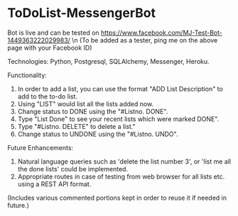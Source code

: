 # ToDoList-MessengerBot

Bot is live and can be tested on https://www.facebook.com/MJ-Test-Bot-1449363222029983/ \n
(To be added as a tester, ping me on the above page with your Facebook ID)

Technologies: Python, Postgresql, SQLAlchemy, Messenger, Heroku.

Functionality:

1. In order to add a list, you can use the format "ADD <SPACE> List Description" to add to the to-do list.
2. Using "LIST" would list all the lists added now.
3. Change status to DONE using the "#Listno. DONE".
4. Type "List Done" to see your recent lists which were marked DONE".
5. Type "#Listno. DELETE" to delete a list."
6. Change status to UNDONE using the "#Listno. UNDO".


Future Enhancements:

1. Natural language queries such as 'delete the list number 3', or 'list me all the done lists' could be implemented.
2. Appropriate routes in case of testing from web browser for all lists etc. using a REST API format.

(Includes various commented portions kept in order to reuse it if needed in future.)
